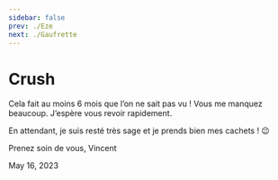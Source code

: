 ```yaml
---
sidebar: false
prev: ./Eze
next: ./Gaufrette
---
```


# Crush

Cela fait au moins 6 mois que l’on ne sait pas vu ! Vous me manquez beaucoup. J’espère vous revoir rapidement.

En attendant, je suis resté très sage et je prends bien mes cachets ! 😉

Prenez soin de vous,
Vincent 

May 16, 2023
